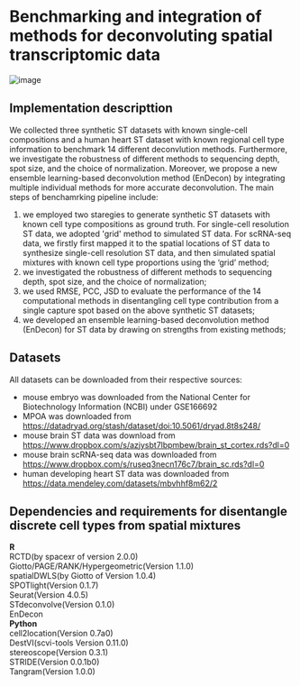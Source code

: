 Benchmarking and integration of methods for deconvoluting spatial transcriptomic data
===========================
![image](https://github.com/SunXQlab/ST-deconvoulution/blob/main/figure1-framework_v2.jpg)

Implementation descripttion
--------------------------
We collected three synthetic ST datasets with known single-cell compositions and a human heart ST dataset with known regional cell type information
to benchmark 14 different deconvlution methods. Furthermore, we investigate the robustness of different methods to sequencing depth, spot size, and 
the choice of normalization. Moreover, we propose a new ensemble learning-based deconvolution method (EnDecon) by integrating multiple individual 
methods for more accurate deconvolution.
The main steps of benchamrking pipeline include: 
1) we employed two staregies to generate synthetic ST datasets with known cell type compositions as ground truth. For single-cell resolution ST data, we adopted 'grid' method to simulated ST data. For scRNA-seq data, we firstly first mapped it to the spatial locations of ST data to synthesize single-cell resolution ST data, and then simulated spatial mixtures with known cell type proportions using the ‘grid’ method;<br> 
2) we investigated the robustness of different methods to sequencing depth, spot size, and the choice of normalization;<br> 
3) we used RMSE, PCC, JSD to evaluate the performance of the 14 computational methods in disentangling cell type contribution from a single capture spot based on the above synthetic ST datasets;<br>
4) we developed an ensemble learning-based deconvolution method (EnDecon) for ST data by drawing on strengths from existing methods;<br> 

Datasets
--------------------------
All datasets can be downloaded from their respective sources:<br>
* mouse embryo was downloaded from the National Center for Biotechnology Information (NCBI) under GSE166692<br>
* MPOA was downloaded from https://datadryad.org/stash/dataset/doi:10.5061/dryad.8t8s248/<br>
* mouse brain ST data was download from https://www.dropbox.com/s/azjysbt7lbpmbew/brain_st_cortex.rds?dl=0 <br>
* mouse brain scRNA-seq data was downloaded from https://www.dropbox.com/s/ruseq3necn176c7/brain_sc.rds?dl=0<br>
* human developing heart ST data was downloaded from https://data.mendeley.com/datasets/mbvhhf8m62/2<br>

Dependencies and requirements for disentangle discrete cell types from spatial mixtures
---------------------------------
**R**<br>
RCTD(by spacexr of version 2.0.0)<br>
Giotto/PAGE/RANK/Hypergeometric(Version 1.1.0)<br>
spatialDWLS(by Giotto of Version 1.0.4)<br>
SPOTlight(Version 0.1.7)<br>
Seurat(Version 4.0.5)<br>
STdeconvolve(Version 0.1.0)<br>
EnDecon<br>
**Python**<br>
cell2location(Version 0.7a0)<br>
DestVI(scvi-tools Version 0.11.0)<br>
stereoscope(Version 0.3.1)<br>
STRIDE(Version 0.0.1b0)<br>
Tangram(Version 1.0.0)<br>





